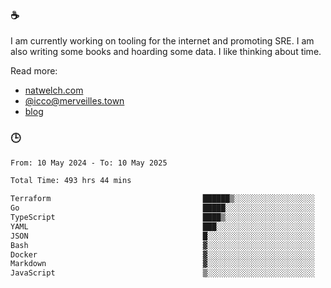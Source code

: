### ☕

I am currently working on tooling for the internet and promoting SRE. I am also writing some books and hoarding some data. I like thinking about time. 

Read more:

 - [natwelch.com](https://natwelch.com)
 - [@icco@merveilles.town](https://merveilles.town/@icco)
 - [blog](https://writing.natwelch.com)

### 🕒

<!--START_SECTION:waka-->

```txt
From: 10 May 2024 - To: 10 May 2025

Total Time: 493 hrs 44 mins

Terraform                                  ██████▒░░░░░░░░░░░░░░░░░░   25.97 %
Go                                         █████░░░░░░░░░░░░░░░░░░░░   19.98 %
TypeScript                                 ████▒░░░░░░░░░░░░░░░░░░░░   17.17 %
YAML                                       ███░░░░░░░░░░░░░░░░░░░░░░   11.73 %
JSON                                       █░░░░░░░░░░░░░░░░░░░░░░░░   04.21 %
Bash                                       ▓░░░░░░░░░░░░░░░░░░░░░░░░   03.05 %
Docker                                     ▓░░░░░░░░░░░░░░░░░░░░░░░░   02.85 %
Markdown                                   ▓░░░░░░░░░░░░░░░░░░░░░░░░   02.55 %
JavaScript                                 ▒░░░░░░░░░░░░░░░░░░░░░░░░   01.80 %
```

<!--END_SECTION:waka-->
